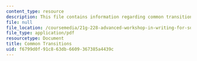 ```yaml
---
content_type: resource
description: This file contains information regarding common transitions.
file: null
file_location: /coursemedia/21g-228-advanced-workshop-in-writing-for-social-sciences-and-architecture-els-spring-2007/f6799d0f91c863db6609367385a4439c_MIT21G.228S07_transitions.pdf
file_type: application/pdf
resourcetype: Document
title: Common Transitions
uid: f6799d0f-91c8-63db-6609-367385a4439c
---
```

